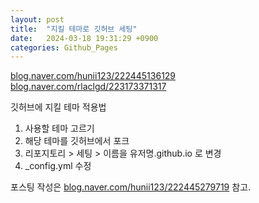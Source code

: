 ```yaml
---
layout: post
title:  "지킬 테마로 깃허브 세팅"
date:   2024-03-18 19:31:29 +0900
categories: Github_Pages
---
```


[blog.naver.com/hunii123/222445136129](https://blog.naver.com/hunii123/222445136129)  
[blog.naver.com/rlaclgd/223173371317](https://blog.naver.com/rlaclgd/223173371317)


깃허브에 지킬 테마 적용법
1. 사용할 테마 고르기
2. 해당 테마를 깃허브에서 포크
3. 리포지토리 > 세팅 > 이름을 유저명.github.io 로 변경
4. _config.yml 수정

포스팅 작성은 [blog.naver.com/hunii123/222445279719](https://blog.naver.com/hunii123/222445279719) 참고.
